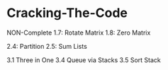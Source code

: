 # Cracking-The-Code

NON-Complete
1.7: Rotate Matrix
1.8: Zero Matrix

2.4: Partition
2.5: Sum Lists

3.1 Three in One
3.4 Queue via Stacks
3.5 Sort Stack